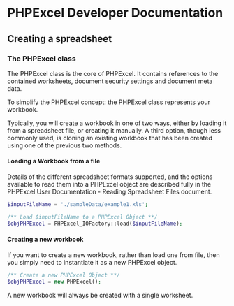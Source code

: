 # PHPExcel Developer Documentation

## Creating a spreadsheet

### The PHPExcel class

The PHPExcel class is the core of PHPExcel. It contains references to the contained worksheets, document security settings and document meta data.

To simplify the PHPExcel concept: the PHPExcel class represents your workbook.

Typically, you will create a workbook in one of two ways, either by loading it from a spreadsheet file, or creating it manually. A third option, though less commonly used, is cloning an existing workbook that has been created using one of the previous two methods.

#### Loading a Workbook from a file

Details of the different spreadsheet formats supported, and the options available to read them into a PHPExcel object are described fully in the PHPExcel User Documentation - Reading Spreadsheet Files document.

```php
$inputFileName = './sampleData/example1.xls';

/** Load $inputFileName to a PHPExcel Object **/
$objPHPExcel = PHPExcel_IOFactory::load($inputFileName);
```

#### Creating a new workbook

If you want to create a new workbook, rather than load one from file, then you simply need to instantiate it as a new PHPExcel object.

```php
/** Create a new PHPExcel Object **/
$objPHPExcel = new PHPExcel();
```

A new workbook will always be created with a single worksheet.

